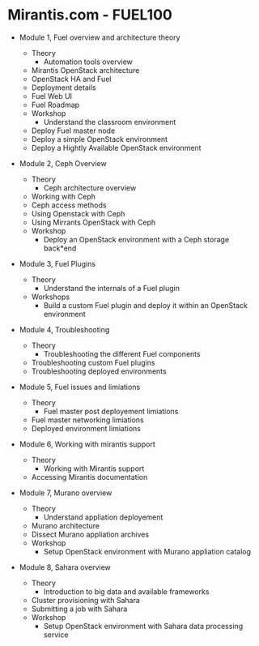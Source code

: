 # Mirantis.com - FUEL100

* Module 1, Fuel overview and architecture theory
  * Theory
    * Automation tools overview
  * Mirantis OpenStack architecture
  * OpenStack HA and Fuel
  * Deployment details
  * Fuel Web UI
  * Fuel Roadmap
  * Workshop
    * Understand the classroom environment
  * Deploy Fuel master node
  * Deploy a simple OpenStack environment
  * Deploy a Hightly Available OpenStack environment

* Module 2, Ceph Overview
  * Theory
    * Ceph architecture overview
  * Working with Ceph
  * Ceph access methods
  * Using Openstack with Ceph
  * Using Mirrants OpenStack with Ceph
  * Workshop
    * Deploy an OpenStack environment with a Ceph storage back*end

* Module 3, Fuel Plugins
  * Theory
    * Understand the internals of a Fuel plugin
  * Workshops
    * Build a custom Fuel plugin and deploy it within an OpenStack environment

* Module 4, Troubleshooting
  * Theory
    * Troubleshooting the different Fuel components
  * Troubleshooting custom Fuel plugins
  * Troubleshooting deployed environments

* Module 5, Fuel issues and limiations
  * Theory
    * Fuel master post deployement limiations
  * Fuel master networking limiations
  * Deployed environment limiations

* Module 6, Working with mirantis support
  * Theory
    * Working with Mirantis support
  * Accessing Mirantis documentation

* Module 7, Murano overview
  * Theory
    * Understand appliation deployement
  * Murano architecture
  * Dissect Murano appliation archives
  * Workshop
    * Setup OpenStack environment with Murano appliation catalog

* Module 8, Sahara overview
  * Theory
    * Introduction to big data and available frameworks
  * Cluster provisioning with Sahara
  * Submitting a job with Sahara
  * Workshop
    * Setup OpenStack environment with Sahara data processing service
